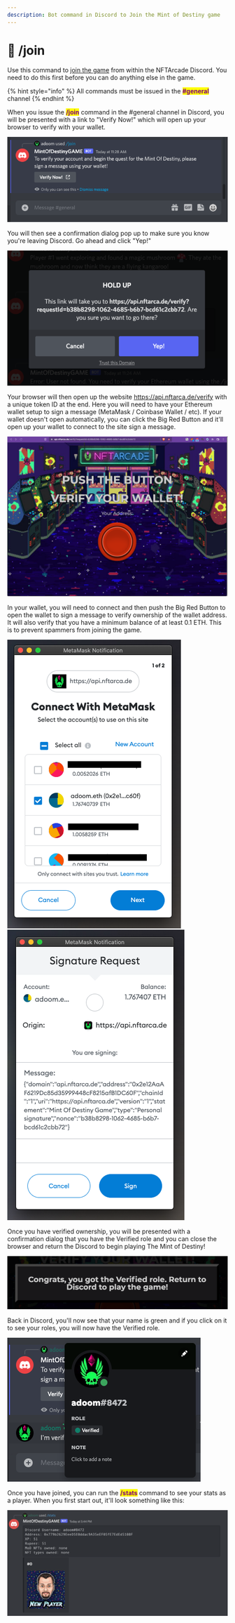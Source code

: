 ```yaml
---
description: Bot command in Discord to Join the Mint of Destiny game
---
```


# 🤖 /join

Use this command to [join the game](../gameplay/getting-started-101.md) from within the NFTArcade Discord. You need to do this first before you can do anything else in the game.

{% hint style="info" %}
All commands must be issued in the <mark style="color:purple;">**#general**</mark> channel
{% endhint %}

When you issue the <mark style="color:purple;">**/join**</mark> command in the #general channel in Discord, you will be presented with a link to "Verify Now!" which will open up your browser to verify with your wallet.

![When you see this, click the "Verify Now!" button](<../.gitbook/assets/image (20).png>)

You will then see a confirmation dialog pop up to make sure you know you're leaving Discord. Go ahead and click "Yep!"

![Click "Yep!"](<../.gitbook/assets/image (39).png>)

Your browser will then open up the website https://api.nftarca.de/verify with a unique token ID at the end. Here you will need to have your Ethereum wallet setup to sign a message (MetaMask / Coinbase Wallet / etc). If your wallet doesn't open automatically, you can click the Big Red Button and it'll open up your wallet to connect to the site sign a message.

![Push the Big Red Button](<../.gitbook/assets/image (42).png>)

In your wallet, you will need to connect and then push the Big Red Button to open the wallet to sign a message to verify ownership of the wallet address. It will also verify that you have a minimum balance of at least 0.1 ETH. This is to prevent spammers from joining the game.

![](<../.gitbook/assets/image (21) (1).png>)![](<../.gitbook/assets/image (30).png>)&#x20;

Once you have verified ownership, you will be presented with a confirmation dialog that you have the Verified role and you can close the browser and return the Discord to begin playing The Mint of Destiny!

![If you see this, you're good to go!](<../.gitbook/assets/image (40).png>)

Back in Discord, you'll now see that your name is green and if you click on it to see your roles, you will now have the Verified role.

![](<../.gitbook/assets/image (23).png>)

Once you have joined, you can run the <mark style="color:purple;">**/stats**</mark> command to see your stats as a player. When you first start out, it'll look something like this:

![](<../.gitbook/assets/image (27).png>)
